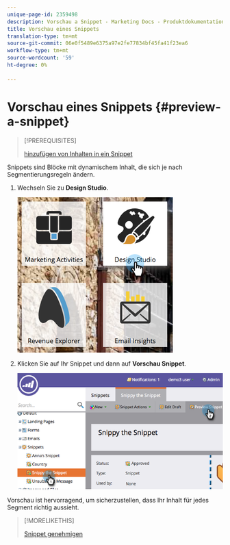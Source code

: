 ```yaml
---
unique-page-id: 2359498
description: Vorschau a Snippet - Marketing Docs - Produktdokumentation
title: Vorschau eines Snippets
translation-type: tm+mt
source-git-commit: 06e0f5489e6375a97e2fe77834bf45fa41f23ea6
workflow-type: tm+mt
source-wordcount: '59'
ht-degree: 0%

---
```



# Vorschau eines Snippets {#preview-a-snippet}

>[!PREREQUISITES]
>
>[hinzufügen von Inhalten in ein Snippet](/help/marketo/product-docs/personalization/segmentation-and-snippets/snippets/add-content-to-a-snippet.md)

Snippets sind Blöcke mit dynamischem Inhalt, die sich je nach Segmentierungsregeln ändern.

1. Wechseln Sie zu **Design Studio**.

   ![](assets/designstudio-3.png)

1. Klicken Sie auf Ihr Snippet und dann auf **Vorschau Snippet**.

   ![](assets/image2014-9-16-9-3a48-3a32.png)

Vorschau ist hervorragend, um sicherzustellen, dass Ihr Inhalt für jedes Segment richtig aussieht.

>[!MORELIKETHIS]
>
>[Snippet genehmigen](/help/marketo/product-docs/personalization/segmentation-and-snippets/snippets/approve-a-snippet.md)
